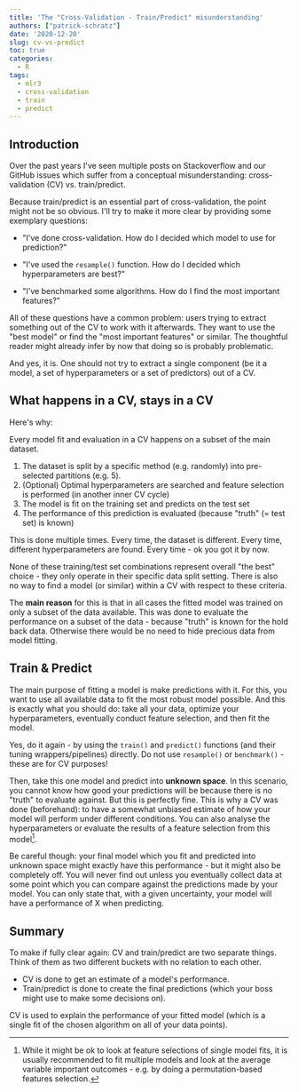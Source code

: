```yaml
---
title: 'The "Cross-Validation - Train/Predict" misunderstanding'
authors: ["patrick-schratz"]
date: '2020-12-20'
slug: cv-vs-predict
toc: true
categories:
  - R
tags:
  - mlr3
  - cross-validation
  - train
  - predict
---
```


## Introduction

Over the past years I've seen multiple posts on Stackoverflow and our GitHub issues which suffer from a conceptual misunderstanding: cross-validation (CV) vs. train/predict.

Because train/predict is an essential part of cross-validation, the point might not be so obvious.
I'll try to make it more clear by providing some exemplary questions:

- "I've done cross-validation. How do I decided which model to use for prediction?"

- "I've used the `resample()` function. How do I decided which hyperparameters are best?"

- "I've benchmarked some algorithms. How do I find the most important features?"

All of these questions have a common problem: users trying to extract something out of the CV to work with it afterwards.
They want to use the "best model" or find the "most important features" or similar.
The thoughtful reader might already infer by now that doing so is probably problematic.

And yes, it is.
One should not try to extract a single component (be it a model, a set of hyperparameters or a set of predictors) out of a CV.

## What happens in a CV, stays in a CV

Here's why:

Every model fit and evaluation in a CV happens on a subset of the main dataset.

1. The dataset is split by a specific method (e.g. randomly) into pre-selected partitions (e.g. 5).
1. (Optional) Optimal hyperparameters are searched and feature selection is performed (in another inner CV cycle)
1. The model is fit on the training set and predicts on the test set
1. The performance of this prediction is evaluated (because "truth" (= test set) is known)

This is done multiple times.
Every time, the dataset is different.
Every time, different hyperparameters are found.
Every time - ok you got it by now.

None of these training/test set combinations represent overall "the best" choice - they only operate in their specific data split setting.
There is also no way to find a model (or similar) within a CV with respect to these criteria.

The **main reason** for this is that in all cases the fitted model was trained on only a subset of the data available.
This was done to evaluate the performance on a subset of the data - because "truth" is known for the hold back data.
Otherwise there would be no need to hide precious data from model fitting.

## Train & Predict

The main purpose of fitting a model is make predictions with it.
For this, you want to use all available data to fit the most robust model possible.
And this is exactly what you should do: take all your data, optimize your hyperparameters, eventually conduct feature selection, and then fit the model.

Yes, do it again - by using the `train()` and `predict()` functions (and their tuning wrappers/pipelines) directly.
Do not use `resample()` or `benchmark()` - these are for CV purposes!

Then, take this one model and predict into **unknown space**.
In this scenario, you cannot know how good your predictions will be because there is no "truth" to evaluate against.
But this is perfectly fine.
This is why a CV was done (beforehand): to have a somewhat unbiased estimate of how your model will perform under different conditions.
You can also analyse the hyperparameters or evaluate the results of a feature selection from this model[^1].

Be careful though: your final model which you fit and predicted into unknown space might exactly have this performance - but it might also be completely off.
You will never find out unless you eventually collect data at some point which you can compare against the predictions made by your model.
You can only state that, with a given uncertainty, your model will have a performance of X when predicting.

[^1]: While it might be ok to look at feature selections of single model fits, it is usually recommended to fit multiple models and look at the average variable important outcomes - e.g. by doing a permutation-based features selection.

## Summary

To make if fully clear again: CV and train/predict are two separate things.
Think of them as two different buckets with no relation to each other.

- CV is done to get an estimate of a model's performance.
- Train/predict is done to create the final predictions (which your boss might use to make some decisions on).

CV is used to explain the performance of your fitted model (which is a single fit of the chosen algorithm on all of your data points).
